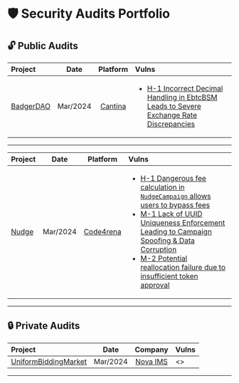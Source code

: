 # 🛡️ Security Audits Portfolio

## 🔓 Public Audits

| Project | Date | Platform | Vulns |
|:--------|:----:|:--------:|:-----------------|
| [BadgerDAO](https://cantina.xyz/competitions/f57ffb47-0ded-4f04-bcec-ecd7d47fad58) | Mar/2024 | [Cantina](https://cantina.xyz) | <ul><li>[H-1 Incorrect Decimal Handling in EbtcBSM Leads to Severe Exchange Rate Discrepancies](https://cantina.xyz/code/f57ffb47-0ded-4f04-bcec-ecd7d47fad58/findings/385)</li></ul> |
---

| Project | Date | Platform | Vulns |
|:--------|:----:|:--------:|:------------|
| [Nudge](https://code4rena.com/audits/2025-03-nudgexyz) | Mar/2024 | [Code4rena](https://code4rena.com/) | <ul><li>[H-1 Dangerous fee calculation in `NudgeCampaign` allows users to bypass fees](https://code4rena.com/audits/2025-03-nudgexyz/submissions/S-736)</li><li>[M-1 Lack of UUID Uniqueness Enforcement Leading to Campaign Spoofing & Data Corruption](https://code4rena.com/audits/2025-03-nudgexyz/submissions/S-737)</li><li>[M-2 Potential reallocation failure due to insufficient token approval](https://code4rena.com/audits/2025-03-nudgexyz/submissions/S-735)</li></ul> |
---

## 🔒 Private Audits

| Project | Date | Company | Vulns |
|:--------|:----:|:--------:|:-----------------|
| [UniformBiddingMarket]([https://cantina.xyz/competitions/f57ffb47-0ded-4f04-bcec-ecd7d47fad58](https://github.com/dindonero/UniformBiddingMarket)) | Mar/2024 | [Nova IMS](https://www.novaims.unl.pt/) | <> |
---
